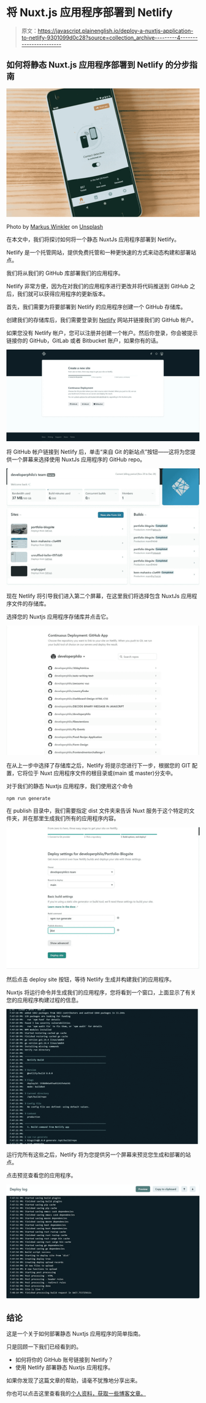 # 将 Nuxt.js 应用程序部署到 Netlify

> 原文：<https://javascript.plainenglish.io/deploy-a-nuxtjs-application-to-netlify-9301099d0c28?source=collection_archive---------4----------------------->

## 如何将静态 Nuxt.js 应用程序部署到 Netlify 的分步指南

![](img/b12b4f3e3a8c352ca4e42ea5c4a7e39f.png)

Photo by [Markus Winkler](https://unsplash.com/@markuswinkler?utm_source=medium&utm_medium=referral) on [Unsplash](https://unsplash.com?utm_source=medium&utm_medium=referral)

在本文中，我们将探讨如何将一个静态 NuxtJs 应用程序部署到 Netlify。

Netlify 是一个托管网站，提供免费托管和一种更快速的方式来动态构建和部署站点。

我们将从我们的 GitHub 库部署我们的应用程序。

Netlify 非常方便，因为在对我们的应用程序进行更改并将代码推送到 GitHub 之后，我们就可以获得应用程序的更新版本。

首先，我们需要为将要部署到 Netlify 的应用程序创建一个 GitHub 存储库。

创建我们的存储库后，我们需要登录到 [Netlify](https://www.netlify.com/) 网站并链接我们的 GitHub 帐户。

如果您没有 Netlify 帐户，您可以注册并创建一个帐户。然后你登录，你会被提示链接你的 GitHub，GitLab 或者 Bitbucket 账户，如果你有的话。

![](img/c39f75551617e84a2f90f1b201e0192c.png)

将 GitHub 帐户链接到 Netlify 后，单击“来自 Git 的新站点”按钮——这将为您提供一个屏幕来选择使用 NuxtJs 应用程序的 GitHub repo。

![](img/e29076ed5efd4c2f9944c75eb2f7dd16.png)

现在 Netlify 将引导我们进入第二个屏幕，在这里我们将选择包含 NuxtJs 应用程序文件的存储库。

选择您的 Nuxtjs 应用程序存储库并点击它。

![](img/926b5b5cde6e8aaee871495f14976e72.png)

在从上一步中选择了存储库之后，Netlify 将提示您进行下一步，根据您的 GIT 配置，它将位于 Nuxt 应用程序文件的根目录或(main 或 master)分支中。

对于我们的静态 Nuxtjs 应用程序，我们使用这个命令

```
npm run generate
```

在 publish 目录中，我们需要指定 dist 文件夹来告诉 Nuxt 服务于这个特定的文件夹，并在那里生成我们所有的应用程序内容。

![](img/83997c32a2994a2db267605c6f35079f.png)

然后点击 deploy site 按钮，等待 Netlify 生成并构建我们的应用程序。

Nuxtjs 将运行命令并生成我们的应用程序，您将看到一个窗口，上面显示了有关您的应用程序构建过程的信息。

![](img/8a72529f02f7d01c83e0541633e9fbe0.png)

运行完所有这些之后，Netlify 将为您提供另一个屏幕来预览您生成和部署的站点。

点击预览查看您的应用程序。

![](img/8163abf313815a62ca8256e50690c37c.png)

## **结论**

这是一个关于如何部署静态 Nuxtjs 应用程序的简单指南。

只是回顾一下我们已经看到的。

*   如何将你的 GitHub 账号链接到 Netlify？
*   使用 Netlify 部署静态 Nuxtjs 应用程序。

如果你发现了这篇文章的帮助，请毫不犹豫地分享出来。

你也可以点击这里查看我的[个人资料，获取一些博客文章。](https://amjohnphilip.medium.com/)